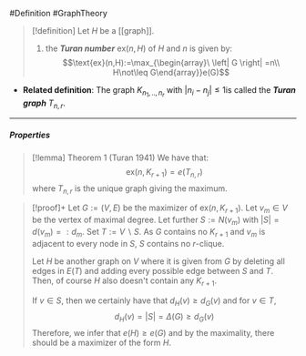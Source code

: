 #Definition #GraphTheory 

> [!definition]
> Let $H$ be a [[graph]]. 
> 1. the ***Turan number*** $\text{ex}(n,H)$ of $H$ and $n$ is given by: $$\text{ex}(n,H):=\max_{\begin{array}\ \left| G \right| =n\\ H\not\leq G\end{array}}e(G)$$

- **Related definition**: The graph $K_{n_{1},..,n_{r}}$ with $\left| n_{i}-n_{j} \right|\leq 1$is called the ***Turan graph*** $T_{n,r}$.
---
##### Properties
> [!lemma] Theorem 1 (Turan 1941)
> We have that: $$\text{ex}(n,K_{r+1})=e(T_{n,r})$$where $T_{n,r}$ is the unique graph giving the maximum. 

> [!proof]+ 
> Let $G:=(V,E)$ be the maximizer of $\text{ex}(n,K_{r+1})$. Let $v_{m}\in V$ be the vertex of maximal degree. Let further $S:=N(v_{m})$ with $\left| S \right|=d(v_{m})=:d_{m}$. Set $T:= V \backslash S$. As $G$ contains no $K_{r+1}$ and $v_{m}$ is adjacent to every node in $S$, $S$ contains no $r$-clique. 
> 
> Let $H$ be another graph on $V$ where it is given from $G$ by deleting all edges in $E(T)$ and adding every possible edge between $S$ and $T$. Then, of course $H$ also doesn't contain any $K_{r+1}$. 
> 
> If $v\in S$, then we certainly have that $d_{H}(v)\geq d_{G}(v)$ and for $v\in T$, $$d_{H}(v)=\left| S \right| =\Delta(G)\geq d_{G}(v)$$Therefore, we infer that $e(H)\geq e(G)$ and by the maximality, there should be a maximizer of the form $H$. 